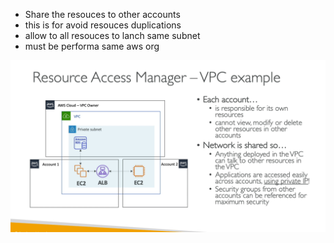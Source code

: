 



- Share the resouces to other accounts
- this is for avoid resouces duplications
- allow to all resouces to lanch same subnet
- must be performa same aws org


<img src="img/8.1.png" />